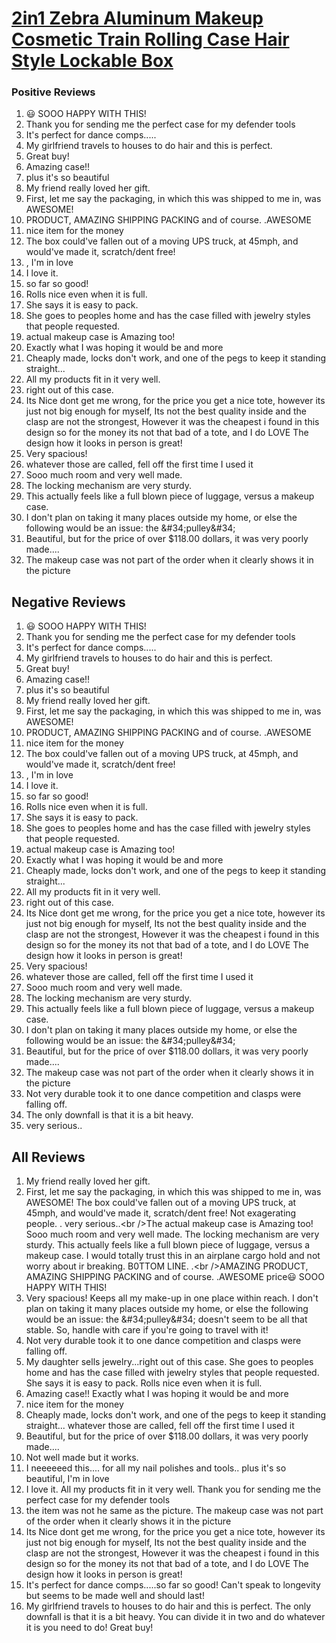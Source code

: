 # [2in1 Zebra Aluminum Makeup Cosmetic Train Rolling Case Hair Style Lockable Box](https://products.checkmycream.com/products/2in1-zebra-aluminum-makeup-cosmetic-train-rolling-case-hair-style-lockable-box.html)

### Positive Reviews

<ol>
      <li>😃 SOOO HAPPY WITH THIS!</li>
      <li>Thank you for sending me the perfect case for my defender tools</li>
      <li>It&#x27;s perfect for dance comps.....</li>
      <li>My girlfriend travels to houses to do hair and this is perfect.</li>
      <li>Great buy!</li>
      <li>Amazing case!!</li>
      <li>plus it&#x27;s so beautiful</li>
      <li>My friend really loved her gift.</li>
      <li>First, let me say the packaging, in which this was shipped to me in, was AWESOME!</li>
      <li>PRODUCT, AMAZING SHIPPING PACKING and of course. .AWESOME</li>
      <li>nice item for the money</li>
      <li>The box could&#x27;ve fallen out of a moving UPS truck, at 45mph, and would&#x27;ve made it, scratch/dent free!</li>
      <li>, I&#x27;m in love</li>
      <li>I love it.</li>
      <li>so far so good!  </li>
      <li>Rolls nice even when it is full.</li>
      <li>She says it is easy to pack.  </li>
      <li>She goes to peoples home and has the case filled with jewelry styles that people requested.  </li>
      <li>actual makeup case is Amazing too!  </li>
      <li>Exactly what I was hoping it would be and more</li>
      <li>Cheaply made, locks don&#x27;t work, and one of the pegs to keep it standing straight...</li>
      <li>All my products fit in it very well.</li>
      <li>right out of this case.  </li>
      <li>Its Nice dont get me wrong, for the price you get a nice tote, however its just not big enough for myself, Its not the best quality inside and the clasp are not the strongest, However it was the cheapest i found in this design so for the money its not that bad of a tote, and I do LOVE The design how it looks in person is great!</li>
      <li>Very spacious!</li>
      <li>whatever those are called, fell off the first time I used it</li>
      <li>Sooo much room and very well made.</li>
      <li>The locking mechanism are very sturdy.</li>
      <li>This actually feels like a full blown piece of luggage, versus a makeup case.</li>
      <li>I don&#x27;t plan on taking it many places outside my home, or else the following would be an issue: the &amp;#34;pulley&amp;#34;</li>
      <li>Beautiful, but for the price of over $118.00 dollars, it was very poorly made....</li>
      <li>The makeup case was not part of the order when it clearly shows it in the picture</li>
</ol>


<h2>Negative Reviews</h2>
<ol>
<li> 😃 SOOO HAPPY WITH THIS!</li>
<li> Thank you for sending me the perfect case for my defender tools</li>
<li> It&#x27;s perfect for dance comps.....</li>
<li> My girlfriend travels to houses to do hair and this is perfect.</li>
<li> Great buy!</li>
<li> Amazing case!!</li>
<li> plus it&#x27;s so beautiful</li>
<li> My friend really loved her gift.</li>
<li> First, let me say the packaging, in which this was shipped to me in, was AWESOME!</li>
<li> PRODUCT, AMAZING SHIPPING PACKING and of course. .AWESOME</li>
<li> nice item for the money</li>
<li> The box could&#x27;ve fallen out of a moving UPS truck, at 45mph, and would&#x27;ve made it, scratch/dent free!</li>
<li> , I&#x27;m in love</li>
<li> I love it.</li>
<li> so far so good!  </li>
<li> Rolls nice even when it is full.</li>
<li> She says it is easy to pack.  </li>
<li> She goes to peoples home and has the case filled with jewelry styles that people requested.  </li>
<li> actual makeup case is Amazing too!  </li>
<li> Exactly what I was hoping it would be and more</li>
<li> Cheaply made, locks don&#x27;t work, and one of the pegs to keep it standing straight...</li>
<li> All my products fit in it very well.</li>
<li> right out of this case.  </li>
<li> Its Nice dont get me wrong, for the price you get a nice tote, however its just not big enough for myself, Its not the best quality inside and the clasp are not the strongest, However it was the cheapest i found in this design so for the money its not that bad of a tote, and I do LOVE The design how it looks in person is great!</li>
<li> Very spacious!</li>
<li> whatever those are called, fell off the first time I used it</li>
<li> Sooo much room and very well made.</li>
<li> The locking mechanism are very sturdy.</li>
<li> This actually feels like a full blown piece of luggage, versus a makeup case.</li>
<li> I don&#x27;t plan on taking it many places outside my home, or else the following would be an issue: the &amp;#34;pulley&amp;#34;</li>
<li> Beautiful, but for the price of over $118.00 dollars, it was very poorly made....</li>
<li> The makeup case was not part of the order when it clearly shows it in the picture</li>
<li> Not very durable took it to one dance competition and clasps were falling off.</li>
<li> The only downfall is that it is a bit heavy.</li>
<li> very serious..</li>
</ol>

<h2>All Reviews</h2>

<ol>
    <li> My friend really loved her gift.</li>
    <li> First, let me say the packaging, in which this was shipped to me in, was AWESOME! The box could&#x27;ve fallen out of a moving UPS truck, at 45mph, and would&#x27;ve made it, scratch/dent free! Not exagerating people. . very serious..&lt;br /&gt;The actual makeup case is Amazing too!  Sooo much room and very well made. The locking mechanism are very sturdy. This actually feels like a full blown piece of luggage, versus a makeup case. I would totally trust this in an airplane cargo hold and not worry about ir breaking. B0TTOM LINE. .&lt;br /&gt;AMAZING PRODUCT, AMAZING SHIPPING PACKING and of course. .AWESOME price😃 SOOO HAPPY WITH THIS!</li>
    <li> Very spacious! Keeps all my make-up in one place within reach. I don&#x27;t plan on taking it many places outside my home, or else the following would be an issue: the &amp;#34;pulley&amp;#34; doesn&#x27;t seem to be all that stable. So, handle with care if you&#x27;re going to travel with it!</li>
    <li> Not very durable took it to one dance competition and clasps were falling off.</li>
    <li> My daughter sells jewelry...right out of this case.  She goes to peoples home and has the case filled with jewelry styles that people requested.  She says it is easy to pack.  Rolls nice even when it is full.</li>
    <li> Amazing case!! Exactly what I was hoping it would be and more</li>
    <li> nice item for the money</li>
    <li> Cheaply made, locks don&#x27;t work, and one of the pegs to keep it standing straight... whatever those are called, fell off the first time I used it</li>
    <li> Beautiful, but for the price of over $118.00 dollars, it was very poorly made....</li>
    <li> Not well made but it works.</li>
    <li> I neeeeeed this.... for all my nail polishes and tools.. plus it&#x27;s so beautiful, I&#x27;m in love</li>
    <li> I love it. All my products fit in it very well. Thank you for sending me the perfect case for my defender tools</li>
    <li> the item was not he same as the picture. The makeup case was not part of the order when it clearly shows it in the picture</li>
    <li> Its Nice dont get me wrong, for the price you get a nice tote, however its just not big enough for myself, Its not the best quality inside and the clasp are not the strongest, However it was the cheapest i found in this design so for the money its not that bad of a tote, and I do LOVE The design how it looks in person is great!</li>
    <li> It&#x27;s perfect for dance comps.....so far so good!  Can&#x27;t speak to longevity but seems to be made well and should last!</li>
    <li> My girlfriend travels to houses to do hair and this is perfect. The only downfall is that it is a bit heavy. You can divide it in two and do whatever it is you need to do! Great buy!</li>
</ol>




